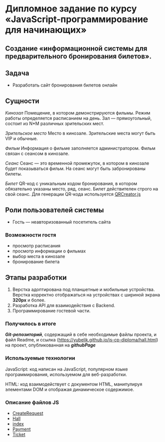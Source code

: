 # Дипломное задание по курсу «JavaScript-программирование для начинающих»

## Создание «информационной системы для предварительного бронирования билетов».

## Задача

-   Разработать сайт бронирования билетов онлайн

## Сущности

_Кинозал_  Помещение, в котором демонстрируются фильмы. Режим работы определяется расписанием на день. Зал — прямоугольный, состоит из N*M различных зрительских мест.

_Зрительское место_  Место в кинозале. Зрительские места могут быть VIP и обычные.

_Фильм_  Информация о фильме заполняется администратором. Фильм связан с сеансом в кинозале.

_Сеанс_  Сеанс — это временной промежуток, в котором в кинозале будет показываться фильм. На сеанс могут быть забронированы билеты.

_Билет_  QR-код c уникальным кодом бронирования, в котором обязательно указаны место, ряд, сеанс. Билет действителен строго на свой сеанс. Для генерации QR-кода используется [QRCreator.js](https://github.com/slesareva-gala/QR-Code)

## Роли пользователей системы

-   Гость — неавторизованный посетитель сайта

### Возможности гостя

-   просмотр расписания
-   просмотр информации о фильмах
-   выбор места в кинозале
-   бронирование билета

## Этапы разработки

1.  Верстка адоптирована под планшетные и мобильные устройства.
Верстка корректно отображаться на устройствах с шириной экрана **320px** и более.
2. Разработка API для взаимодействия с Backend.
3. Программирование гостевой части.

### Получилось в итоге

***Git-репозиторий***, содержащий в себе необходимые файлы проекта, и файл Readme, и ссылка (https://yubelik.github.io/js-cp-diploma/hall.html) на проект, опубликованная на ***githubPage***

### Используемые технологии
JavaScript: код написан на JavaScript, популярном языке программирования, используемом для веб-разработки.

HTML: код взаимодействует с документом HTML, манипулируя элементами DOM и отображая динамическое содержимое.

### Описание файлов JS
- [CreateRequest](./md/createRequest.md)
- [Hall](./md/hall.md)
- [index](./md/index.md)
- [Payment](./md/payment.md)
- [Ticket](./md/ticket.md)